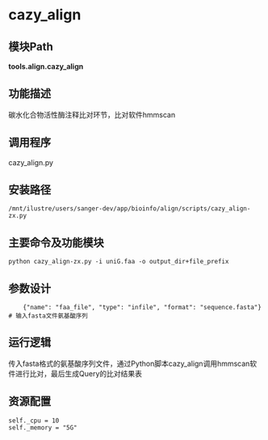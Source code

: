 cazy_align
==========================

模块Path
-----------

**tools.align.cazy_align**

功能描述
-----------------------------------

碳水化合物活性酶注释比对环节，比对软件hmmscan

调用程序
-----------------------------------

cazy_align.py

安装路径
-----------------------------------

`/mnt/ilustre/users/sanger-dev/app/bioinfo/align/scripts/cazy_align-zx.py`



主要命令及功能模块
-----------------------------------

```
python cazy_align-zx.py -i uniG.faa -o output_dir+file_prefix
```

参数设计
-----------------------------------

```
    {"name": "faa_file", "type": "infile", "format": "sequence.fasta"}  # 输入fasta文件氨基酸序列
```

运行逻辑
-----------------------------------

传入fasta格式的氨基酸序列文件，通过Python脚本cazy_align调用hmmscan软件进行比对，最后生成Query的比对结果表

资源配置
-----------------------------------

```
self._cpu = 10
self._memory = "5G"
```